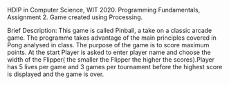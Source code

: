 HDIP in Computer Science, WIT 2020.
Programming Fundamentals, Assignment 2. Game created using Processing.

Brief Description: This game is called Pinball, a take on a classic arcade game. The programme takes advantage of
the main principles covered in Pong analysed in class. The purpose of the game is to score maximum points. 
At the start Player is asked to enter player name and choose the width of the Flipper( the smaller the Flipper the 
higher the scores).Player has 5 lives per game and 3 games per tournament before the highest score is displayed
and the game is over. 
